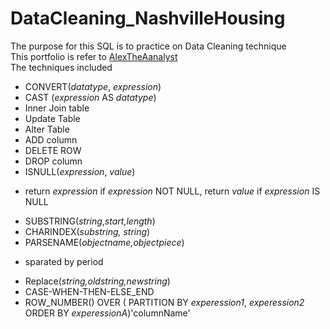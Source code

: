 # DataCleaning_NashvilleHousing
The purpose for this SQL is to practice on Data Cleaning technique  
This portfolio is refer to [AlexTheAanalyst](https://github.com/AlexTheAnalyst/PortfolioProjects)  
The techniques included  
* CONVERT(_datatype_, _expression_)  
* CAST (_expression_ AS _datatype_)  
* Inner Join table  
* Update Table  
* Alter Table 
* ADD column  
* DELETE ROW  
* DROP column  
* ISNULL(_expression_, _value_)  
+ return _expression_ if _expression_ NOT NULL, return _value_ if _expression_ IS NULL  
* SUBSTRING(_string_,_start,length_)  
* CHARINDEX(_substring, string_)  
* PARSENAME(_objectname,objectpiece_)  
+ sparated by period  
*  Replace(_string,oldstring,newstring_)  
* CASE-WHEN-THEN-ELSE_END  
*  ROW_NUMBER() OVER ( PARTITION BY _experession1_, _experession2_ ORDER BY _experessionA_)'columnName'


